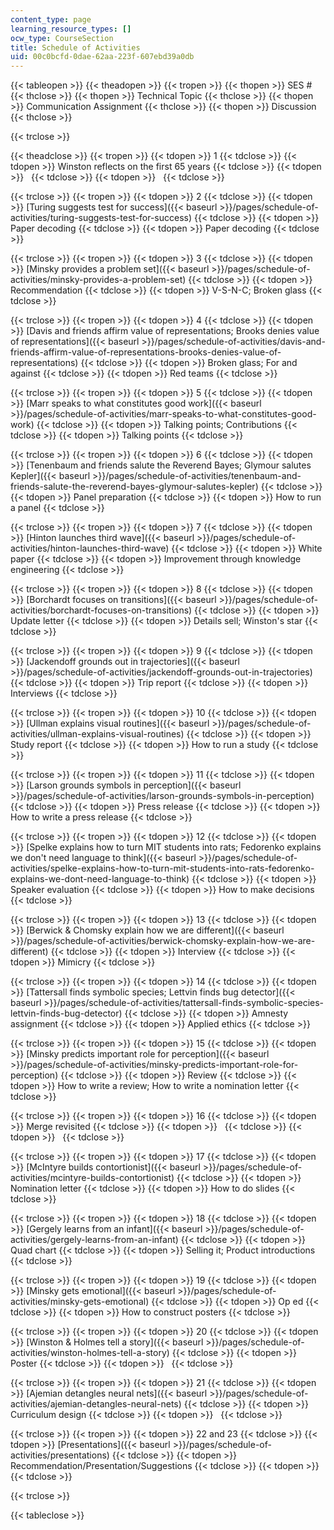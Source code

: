```yaml
---
content_type: page
learning_resource_types: []
ocw_type: CourseSection
title: Schedule of Activities
uid: 00c0bcfd-0dae-62aa-223f-607ebd39a0db
---
```


{{< tableopen >}}
{{< theadopen >}}
{{< tropen >}}
{{< thopen >}}
SES #
{{< thclose >}}
{{< thopen >}}
Technical Topic
{{< thclose >}}
{{< thopen >}}
Communication Assignment
{{< thclose >}}
{{< thopen >}}
Discussion
{{< thclose >}}

{{< trclose >}}

{{< theadclose >}}
{{< tropen >}}
{{< tdopen >}}
1
{{< tdclose >}}
{{< tdopen >}}
Winston reflects on the first 65 years
{{< tdclose >}}
{{< tdopen >}}
 
{{< tdclose >}}
{{< tdopen >}}
 
{{< tdclose >}}

{{< trclose >}}
{{< tropen >}}
{{< tdopen >}}
2
{{< tdclose >}}
{{< tdopen >}}
[Turing suggests test for success]({{< baseurl >}}/pages/schedule-of-activities/turing-suggests-test-for-success)
{{< tdclose >}}
{{< tdopen >}}
Paper decoding
{{< tdclose >}}
{{< tdopen >}}
Paper decoding
{{< tdclose >}}

{{< trclose >}}
{{< tropen >}}
{{< tdopen >}}
3
{{< tdclose >}}
{{< tdopen >}}
[Minsky provides a problem set]({{< baseurl >}}/pages/schedule-of-activities/minsky-provides-a-problem-set)
{{< tdclose >}}
{{< tdopen >}}
Recommendation
{{< tdclose >}}
{{< tdopen >}}
V-S-N-C; Broken glass
{{< tdclose >}}

{{< trclose >}}
{{< tropen >}}
{{< tdopen >}}
4
{{< tdclose >}}
{{< tdopen >}}
[Davis and friends affirm value of representations; Brooks denies value of representations]({{< baseurl >}}/pages/schedule-of-activities/davis-and-friends-affirm-value-of-representations-brooks-denies-value-of-representations)
{{< tdclose >}}
{{< tdopen >}}
Broken glass; For and against
{{< tdclose >}}
{{< tdopen >}}
Red teams
{{< tdclose >}}

{{< trclose >}}
{{< tropen >}}
{{< tdopen >}}
5
{{< tdclose >}}
{{< tdopen >}}
[Marr speaks to what constitutes good work]({{< baseurl >}}/pages/schedule-of-activities/marr-speaks-to-what-constitutes-good-work)
{{< tdclose >}}
{{< tdopen >}}
Talking points; Contributions
{{< tdclose >}}
{{< tdopen >}}
Talking points
{{< tdclose >}}

{{< trclose >}}
{{< tropen >}}
{{< tdopen >}}
6
{{< tdclose >}}
{{< tdopen >}}
[Tenenbaum and friends salute the Reverend Bayes; Glymour salutes Kepler]({{< baseurl >}}/pages/schedule-of-activities/tenenbaum-and-friends-salute-the-reverend-bayes-glymour-salutes-kepler)
{{< tdclose >}}
{{< tdopen >}}
Panel preparation
{{< tdclose >}}
{{< tdopen >}}
How to run a panel
{{< tdclose >}}

{{< trclose >}}
{{< tropen >}}
{{< tdopen >}}
7
{{< tdclose >}}
{{< tdopen >}}
[Hinton launches third wave]({{< baseurl >}}/pages/schedule-of-activities/hinton-launches-third-wave)
{{< tdclose >}}
{{< tdopen >}}
White paper
{{< tdclose >}}
{{< tdopen >}}
Improvement through knowledge engineering
{{< tdclose >}}

{{< trclose >}}
{{< tropen >}}
{{< tdopen >}}
8
{{< tdclose >}}
{{< tdopen >}}
[Borchardt focuses on transitions]({{< baseurl >}}/pages/schedule-of-activities/borchardt-focuses-on-transitions)
{{< tdclose >}}
{{< tdopen >}}
Update letter
{{< tdclose >}}
{{< tdopen >}}
Details sell; Winston's star
{{< tdclose >}}

{{< trclose >}}
{{< tropen >}}
{{< tdopen >}}
9
{{< tdclose >}}
{{< tdopen >}}
[Jackendoff grounds out in trajectories]({{< baseurl >}}/pages/schedule-of-activities/jackendoff-grounds-out-in-trajectories)
{{< tdclose >}}
{{< tdopen >}}
Trip report
{{< tdclose >}}
{{< tdopen >}}
Interviews
{{< tdclose >}}

{{< trclose >}}
{{< tropen >}}
{{< tdopen >}}
10
{{< tdclose >}}
{{< tdopen >}}
[Ullman explains visual routines]({{< baseurl >}}/pages/schedule-of-activities/ullman-explains-visual-routines)
{{< tdclose >}}
{{< tdopen >}}
Study report
{{< tdclose >}}
{{< tdopen >}}
How to run a study
{{< tdclose >}}

{{< trclose >}}
{{< tropen >}}
{{< tdopen >}}
11
{{< tdclose >}}
{{< tdopen >}}
[Larson grounds symbols in perception]({{< baseurl >}}/pages/schedule-of-activities/larson-grounds-symbols-in-perception)
{{< tdclose >}}
{{< tdopen >}}
Press release
{{< tdclose >}}
{{< tdopen >}}
How to write a press release
{{< tdclose >}}

{{< trclose >}}
{{< tropen >}}
{{< tdopen >}}
12
{{< tdclose >}}
{{< tdopen >}}
[Spelke explains how to turn MIT students into rats; Fedorenko explains we don't need language to think]({{< baseurl >}}/pages/schedule-of-activities/spelke-explains-how-to-turn-mit-students-into-rats-fedorenko-explains-we-dont-need-language-to-think)
{{< tdclose >}}
{{< tdopen >}}
Speaker evaluation
{{< tdclose >}}
{{< tdopen >}}
How to make decisions
{{< tdclose >}}

{{< trclose >}}
{{< tropen >}}
{{< tdopen >}}
13
{{< tdclose >}}
{{< tdopen >}}
[Berwick & Chomsky explain how we are different]({{< baseurl >}}/pages/schedule-of-activities/berwick-chomsky-explain-how-we-are-different)
{{< tdclose >}}
{{< tdopen >}}
Interview
{{< tdclose >}}
{{< tdopen >}}
Mimicry
{{< tdclose >}}

{{< trclose >}}
{{< tropen >}}
{{< tdopen >}}
14
{{< tdclose >}}
{{< tdopen >}}
[Tattersall finds symbolic species; Lettvin finds bug detector]({{< baseurl >}}/pages/schedule-of-activities/tattersall-finds-symbolic-species-lettvin-finds-bug-detector)
{{< tdclose >}}
{{< tdopen >}}
Amnesty assignment
{{< tdclose >}}
{{< tdopen >}}
Applied ethics
{{< tdclose >}}

{{< trclose >}}
{{< tropen >}}
{{< tdopen >}}
15
{{< tdclose >}}
{{< tdopen >}}
[Minsky predicts important role for perception]({{< baseurl >}}/pages/schedule-of-activities/minsky-predicts-important-role-for-perception)
{{< tdclose >}}
{{< tdopen >}}
Review
{{< tdclose >}}
{{< tdopen >}}
How to write a review; How to write a nomination letter
{{< tdclose >}}

{{< trclose >}}
{{< tropen >}}
{{< tdopen >}}
16
{{< tdclose >}}
{{< tdopen >}}
Merge revisited
{{< tdclose >}}
{{< tdopen >}}
 
{{< tdclose >}}
{{< tdopen >}}
 
{{< tdclose >}}

{{< trclose >}}
{{< tropen >}}
{{< tdopen >}}
17
{{< tdclose >}}
{{< tdopen >}}
[McIntyre builds contortionist]({{< baseurl >}}/pages/schedule-of-activities/mcintyre-builds-contortionist)
{{< tdclose >}}
{{< tdopen >}}
Nomination letter
{{< tdclose >}}
{{< tdopen >}}
How to do slides
{{< tdclose >}}

{{< trclose >}}
{{< tropen >}}
{{< tdopen >}}
18
{{< tdclose >}}
{{< tdopen >}}
[Gergely learns from an infant]({{< baseurl >}}/pages/schedule-of-activities/gergely-learns-from-an-infant)
{{< tdclose >}}
{{< tdopen >}}
Quad chart
{{< tdclose >}}
{{< tdopen >}}
Selling it; Product introductions
{{< tdclose >}}

{{< trclose >}}
{{< tropen >}}
{{< tdopen >}}
19
{{< tdclose >}}
{{< tdopen >}}
[Minsky gets emotional]({{< baseurl >}}/pages/schedule-of-activities/minsky-gets-emotional)
{{< tdclose >}}
{{< tdopen >}}
Op ed
{{< tdclose >}}
{{< tdopen >}}
How to construct posters
{{< tdclose >}}

{{< trclose >}}
{{< tropen >}}
{{< tdopen >}}
20
{{< tdclose >}}
{{< tdopen >}}
[Winston & Holmes tell a story]({{< baseurl >}}/pages/schedule-of-activities/winston-holmes-tell-a-story)
{{< tdclose >}}
{{< tdopen >}}
Poster
{{< tdclose >}}
{{< tdopen >}}
 
{{< tdclose >}}

{{< trclose >}}
{{< tropen >}}
{{< tdopen >}}
21
{{< tdclose >}}
{{< tdopen >}}
[Ajemian detangles neural nets]({{< baseurl >}}/pages/schedule-of-activities/ajemian-detangles-neural-nets)
{{< tdclose >}}
{{< tdopen >}}
Curriculum design
{{< tdclose >}}
{{< tdopen >}}
 
{{< tdclose >}}

{{< trclose >}}
{{< tropen >}}
{{< tdopen >}}
22 and 23
{{< tdclose >}}
{{< tdopen >}}
[Presentations]({{< baseurl >}}/pages/schedule-of-activities/presentations)
{{< tdclose >}}
{{< tdopen >}}
Recommendation/Presentation/Suggestions
{{< tdclose >}}
{{< tdopen >}}
 
{{< tdclose >}}

{{< trclose >}}

{{< tableclose >}}